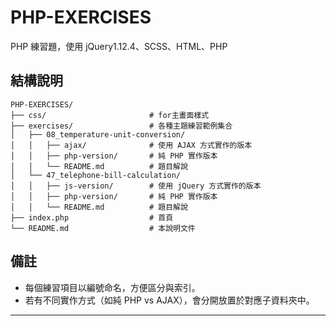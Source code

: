 # PHP-EXERCISES

PHP 練習題，使用 jQuery1.12.4、SCSS、HTML、PHP

## 結構說明

```
PHP-EXERCISES/
├── css/                       # for主畫面樣式
├── exercises/                 # 各種主題練習範例集合
│   ├── 08_temperature-unit-conversion/
│   │   ├── ajax/              # 使用 AJAX 方式實作的版本
│   │   ├── php-version/       # 純 PHP 實作版本
│   │   └── README.md          # 題目解說
│   └── 47_telephone-bill-calculation/
│   │   ├── js-version/        # 使用 jQuery 方式實作的版本
│   │   ├── php-version/       # 純 PHP 實作版本
│   │   └── README.md          # 題目解說
├── index.php                  # 首頁
└── README.md                  # 本說明文件
```

## 備註

- 每個練習項目以編號命名，方便區分與索引。
- 若有不同實作方式（如純 PHP vs AJAX），會分開放置於對應子資料夾中。

---
